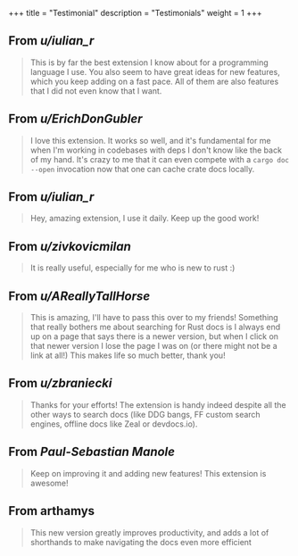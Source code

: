 +++
title = "Testimonial"
description = "Testimonials"
weight = 1
+++


## From *u/iulian_r*

> This is by far the best extension I know about for a programming language I use.
> You also seem to have great ideas for new features, which you keep adding on a fast pace. 
> All of them are also features that I did not even know that I want.

## From *u/ErichDonGubler*

> I love this extension. It works so well, and it's fundamental for me when 
> I'm working in codebases with deps I don't know like the back of my hand. 
> It's crazy to me that it can even compete with a `cargo doc --open` invocation 
> now that one can cache crate docs locally.
 

## From *u/iulian_r*

> Hey, amazing extension, I use it daily. Keep up the good work!

## From *u/zivkovicmilan*

> It is really useful, especially for me who is new to rust :)

## From *u/AReallyTallHorse*

> This is amazing, I'll have to pass this over to my friends!
> Something that really bothers me about searching for Rust docs is I always 
> end up on a page that says there is a newer version, 
> but when I click on that newer version I lose the page I was on
> (or there might not be a link at all!) This makes life so much better, thank you!

## From *u/zbraniecki*

> Thanks for your efforts! The extension is handy indeed despite all the other ways 
> to search docs (like DDG bangs, FF custom search engines, offline docs like Zeal or devdocs.io).

## From *Paul-Sebastian Manole*

> Keep on improving it and adding new features! This extension is awesome!

## From arthamys

> This new version greatly improves productivity, and adds a lot of shorthands to 
> make navigating the docs even more efficient